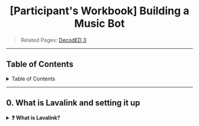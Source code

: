 <h1 align="center">[Participant's Workbook] Building a Music Bot</h1>

> Related Pages: [DecodED 3](./README.md)

---

<h2>Table of Contents</h2>
<details>
<summary>Table of Contents</summary>

- [0. what is Lavalink](#0-create-a-discord-account-and-discord-server)
    - [For Windows](#create-a-discord-account)
    - [For Mac](#create-a-discord-server)
- [1. Installing Modules: `youtube_dl`](#1-create-an-application)
- [2. Setting up the join and leave commands](#2-installing-modules-discordpy-and-python-dotenv)
- [3. Streaming audio to discord](#3-creating-a-bot-and-adding-it-to-your-server)
- [4. Pausing and playing audio](#4-make-the-bot-say-hello-world)
- [5. Sending the Youtube Thumbnail](#5-adding-commands)

</details>

---

## 0. What is Lavalink and setting it up

<details>
<summary><b>❓ What is Lavalink?</b></summary>
Lavalink is a library that allows you to play music on discord using the [Lavalink]() library.

## 1. Installing Modules

* Before we begin creating the bot, we have to install a few modules

* Install discord and dotenv
  * Just simply type this in your terminal
  ```
  pip install discord 
  ```
  ```
  pip install dotenv
  ```

* Now we need to start the bot by adding some import statement in our code. 
```python
import os
import subprocess
import time
import discord
import requests
import wavelink
from discord.ext import commands
from dotenv import load_dotenv
```

## 2. Setting up the join and leave commands

* We first need to set up a COG to put all of our code in:

```python
class MusicBot(commands.Cog):
    def __init__(self, bot):
        self.bot = bot

```

* We now need to make sure that when ever we run the code, we can see that our bot has successfully logged-in and also let us know if we didn't join the voice channel. For that
  we can simply use this code.
```python
@commands.command()
async def join(self, ctx: commands.Context):
    # Leave current channel
    if ctx.voice_client is not None:
        await ctx.voice_client.disconnect()
    if not ctx.message.author.voice:
        await ctx.send('You are not in a voice channel')
        return
    channel = ctx.message.author.voice.channel
    self.voice_clients[ctx.guild.id] = await channel.connect(cls=wavelink.Player())
    await ctx.send(f'Joined {channel}')
```

* We also need to make sure that our bot leave. So for that we can simple use this code.
```python
@commands.command()
async def leave(self, ctx):
    if ctx.guild.id in self.voice_clients:
        await self.voice_clients[ctx.guild.id].stop()
        del self.voice_clients[ctx.guild.id]
        await ctx.send('Left')
    if ctx.voice_client is not None:
        await ctx.voice_client.disconnect()
```

## 3. Pausing and playing Music
* Now we need our bot to pause and play the music. We can do that simply by using this code.
```python
# To play the music  
@commands.command()
async def play(self, ctx, *, search: wavelink.YouTubeTrack):
    if ctx.guild.id not in self.voice_clients:
        # Join the user's voice channel
        await self.join(ctx)
    if ctx.guild.id not in self.voice_clients:
        return
    voice = self.voice_clients[ctx.guild.id]
    await voice.play(search)
    embed = discord.Embed(
        title=voice.source.title,
        url=voice.source.uri,
        author=ctx.author,
        description=f"Playing {voice.source.title} in {voice.channel}"

    )
    embed.set_image(url=voice.source.thumbnail)
    await ctx.send(embed=embed)

# To stop the music
@commands.command()
async def stop(self, ctx):
    if ctx.guild.id in self.voice_clients:
        await self.voice_clients[ctx.guild.id].stop()
        await ctx.send('Stopped')
    else:
        await ctx.send('Not in a voice channel')

# To pause the music
@commands.command()
async def pause(self, ctx):
    if ctx.guild.id in self.voice_clients:
        await self.voice_clients[ctx.guild.id].pause()
        await ctx.send('Paused')
    else:
        await ctx.send('Not in a voice channel')

# To resume the music
@commands.command()
async def resume(self, ctx):
    if ctx.guild.id in self.voice_clients:
        await self.voice_clients[ctx.guild.id].resume()
        await ctx.send('Resumed')
    else:
        await ctx.send('Not in a voice channel')

```
Now when ever you will add '!paused' in discord it will pause the music and when you will add '!resumed' it will resume the song again. 


## 4. Starting the bot

* Now comes the fun part where we make the bot.

```python

# Start the bot
@commands.Cog.listener()
async def on_ready(self):
    print('Logged in as')
    print(self.client.user.name)
    print(self.client.user.id)
    print('------')
    # Try start Lavafront server
    subprocess.Popen(["java", "-jar", "Lavalink.jar"])
    # wait for port to open
    while True:
        try:
            r = requests.get('http://localhost:2333')
            break
        except requests.exceptions.ConnectionError:
            print("Waiting for lavalink to go live...")
            time.sleep(1)
            continue

    async def connect_wavefront():
        await self.client.wait_until_ready()
        await wavelink.NodePool.create_node(
            bot=self.client,
            host='localhost',
            port=2333,
            password='youshallnotpass'
        )

    self.client.loop.create_task(connect_wavefront())

@commands.Cog.listener()
async def on_wavelink_node_ready(self, node: wavelink.Node):
    print(f'Connected to wavefront! ID: {node.identifier}')

```

## 5. Adding token 

* We are almost there, we just need to add the token of the bot before we start playing our favourite songs.

```python
def setup(bot):
    bot.add_cog(MusicBot(bot))


if __name__ == '__main__':
    load_dotenv()
    TOKEN = os.getenv('TOKEN')

    client = commands.Bot(command_prefix='!')
    client.add_cog(MusicBot(client))
    client.run(TOKEN)

```
